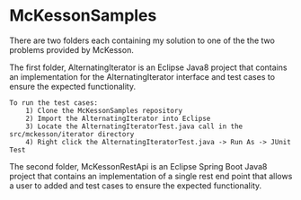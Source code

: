 # McKessonSamples

There are two folders each containing my solution to one of the the two problems provided by McKesson.

The first folder, AlternatingIterator is an Eclipse Java8 project that contains an implementation for the AlternatingIterator interface and test cases to ensure the expected functionality.

	To run the test cases:
		1) Clone the McKessonSamples repository
		2) Import the AlternatingIterator into Eclipse
		3) Locate the AlternatingIteratorTest.java call in the src/mckesson/iterator directory
		4) Right click the AlternatingIteratorTest.java -> Run As -> JUnit Test

The second folder, McKessonRestApi is an Eclipse Spring Boot Java8 project that contains an implementation of a single rest end point that allows a user to added and test cases to ensure the expected functionality.

	

